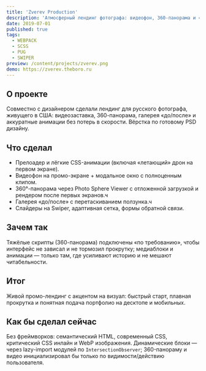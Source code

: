 ```yaml
---
title: 'Zverev Production'
description: 'Атмосферный лендинг фотографа: видеофон, 360-панорама и «до/после» — с отложенной инициализацией тяжёлых скриптов.'
date: 2019-07-01
published: true
tags:
  - WEBPACK
  - SCSS
  - PUG
  - SWIPER
preview: /content/projects/zverev.png
demo: https://zverev.theboro.ru
---
```


## О проекте

Совместно с дизайнером сделали лендинг для русского фотографа, живущего в США: видеозаставка, 360-панорама, галерея «до/после» и аккуратные анимации без потерь в скорости. Вёрстка по готовому PSD дизайну.

## Что сделал

- Прелоадер и лёгкие CSS-анимации (включая «летающий» дрон на первом экране).
- Видеофон на промо-экране + модальное окно с полноценным клипом.
- 360°-панорама через Photo Sphere Viewer с отложенной загрузкой и рендером после первых экранов.ч
- Галерея «до/после» с перетаскиванием ползунка.ч
- Слайдеры на Swiper, адаптивная сетка, формы обратной связи.

## Зачем так

Тяжёлые скрипты (360-панорама) подключены «по требованию», чтобы интерфейс не зависал и не тормозил прокрутку; медиаблоки и анимации — только там, где усиливают историю и не мешают читабельности.

## Итог

Живой промо-лендинг с акцентом на визуал: быстрый старт, плавная прокрутка и понятная подача портфолио на десктопе и мобильных.

## Как бы сделал сейчас

Без фреймворков: семантический HTML, современный CSS, критический CSS инлайн и WebP изображения. Динамические блоки — через lazy-import модулей по `IntersectionObserver`; 360-панораму и видео инициализировал бы только по видимости/действию пользователя.
